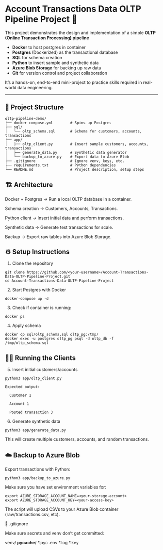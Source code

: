 # Account Transactions Data OLTP Pipeline Project 🚀

This project demonstrates the design and implementation of a simple **OLTP (Online Transaction Processing) pipeline** 

- **Docker** to host postgres in container 
- **Postgres** (Dockerized) as the transactional database
- **SQL** for schema creation
- **Python** to insert sample and synthetic data
- **Azure Blob Storage** for backing up raw data
- **Git** for version control and project collaboration

It’s a hands-on, end-to-end mini-project to practice skills required in real-world data engineering.

---

## 📂 Project Structure

```text
oltp-pipeline-demo/
├── docker-compose.yml        # Spins up Postgres
├── sql/
│   └── oltp_schema.sql       # Schema for customers, accounts, transactions
├── app/
│   ├── oltp_client.py        # Insert sample customers, accounts, transactions
│   ├── generate_data.py      # Synthetic data generator
│   └── backup_to_azure.py    # Export data to Azure Blob
├── .gitignore                # Ignore venv, keys, etc.
├── requirements.txt          # Python dependencies
└── README.md                 # Project description, setup steps
```

## 🏗️ Architecture

Docker + Postgres → Run a local OLTP database in a container.

Schema creation → Customers, Accounts, Transactions.

Python client → Insert initial data and perform transactions.

Synthetic data → Generate test transactions for scale.

Backup → Export raw tables into Azure Blob Storage.


## ⚙️ Setup Instructions

1. Clone the repository
```
git clone https://github.com/<your-username>/Account-Transactions-Data-OLTP-Pipeline-Project.git
cd Account-Transactions-Data-OLTP-Pipeline-Project
```

2. Start Postgres with Docker
```
docker-compose up -d
```


3. Check if container is running:
```
docker ps
```

4. Apply schema
```
docker cp sql/oltp_schema.sql oltp_pg:/tmp/
docker exec -u postgres oltp_pg psql -d oltp_db -f /tmp/oltp_schema.sql
```

## 🧑‍💻 Running the Clients

5. Insert initial customers/accounts
```
python3 app/oltp_client.py
```

```
Expected output:

  Customer 1 
  
  Account 1
  
  Posted transaction 3
```


6. Generate synthetic data
```
python3 app/generate_data.py
```


This will create multiple customers, accounts, and random transactions.

## ☁️ Backup to Azure Blob

Export transactions with Python:
```
python3 app/backup_to_azure.py
```

Make sure you have set environment variables for:
```
export AZURE_STORAGE_ACCOUNT_NAME=<your-storage-account>
export AZURE_STORAGE_ACCOUNT_KEY=<your-access-key>
```

The script will upload CSVs to your Azure Blob container (raw/transactions.csv, etc).

🧹 .gitignore

Make sure secrets and venv don’t get committed:

venv/
__pycache__/
*.pyc
.env
*.log
*.key


